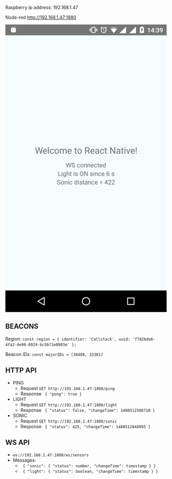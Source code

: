 Raspberry ip address: 192.168.1.47

Node-red http://192.168.1.47:1880

![App screenshoot](/Screenshot_20161130-143926.png?raw=true)

## BEACONS
Region:
`const region = {
    identifier: 'Callstack',
    uuid: 'f7826da6-4fa2-4e98-8024-bc5b71e0893e'
};`

Beacon IDs:
`const majorIDs = [38488, 32301]`

## HTTP API
- PING 
  - Request `GET http://192.168.1.47:1880/ping`
  - Response `
    {
      "pong": true
    }`
- LIGHT 
  - Request `GET http://192.168.1.47:1880/light`
  - Response `
    {
      "status": false,
      "changeTime": 1480512508710
    }`
- SONIC 
  - Request `GET http://192.168.1.47:1880/sonic`
  - Response `
    {
      "status": 425,
      "changeTime": 1480512848995
    }`

## WS API
- `ws://192.168.1.47:1880/ws/sensors`
- Messages:
  - `
  {
    "sonic": {
      "status": number,
      "changeTime": timestamp
    }
  }`
  - `
  {
    "light": {
      "status": boolean,
      "changeTime": timestamp
    }
  }`


